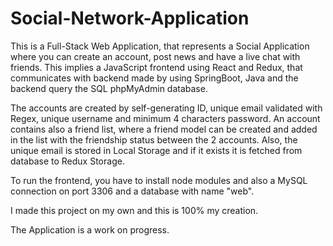 # Social-Network-Application
This is a Full-Stack Web Application, that represents a Social Application where you can create an account, post news and have a live chat with friends. This implies a JavaScript frontend using React and Redux, that communicates with backend made by using SpringBoot, Java and the backend query the SQL phpMyAdmin database.

The accounts are created by self-generating ID, unique email validated with Regex, unique username and minimum 4 characters password. An account contains also a friend list, where a friend model can be created and added in the list with the friendship status between the 2 accounts. Also, the unique email is stored in Local Storage and if it exists it is fetched from database to Redux Storage.

To run the frontend, you have to install node modules and also a MySQL connection on port 3306 and a database with name "web".

I made this project on my own and this is 100% my creation.

The Application is a work on progress.
